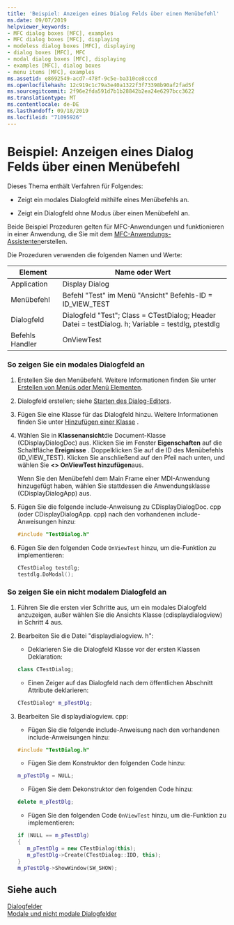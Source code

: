 ```yaml
---
title: 'Beispiel: Anzeigen eines Dialog Felds über einen Menübefehl'
ms.date: 09/07/2019
helpviewer_keywords:
- MFC dialog boxes [MFC], examples
- MFC dialog boxes [MFC], displaying
- modeless dialog boxes [MFC], displaying
- dialog boxes [MFC], MFC
- modal dialog boxes [MFC], displaying
- examples [MFC], dialog boxes
- menu items [MFC], examples
ms.assetid: e8692549-acd7-478f-9c5e-ba310ce8cccd
ms.openlocfilehash: 12c919c1c79a3e40a1322f3f73398b90af2fad5f
ms.sourcegitcommit: 2f96e2fda591d7b1b28842b2ea24e6297bcc3622
ms.translationtype: MT
ms.contentlocale: de-DE
ms.lasthandoff: 09/18/2019
ms.locfileid: "71095926"
---
```

# <a name="example-displaying-a-dialog-box-via-a-menu-command"></a>Beispiel: Anzeigen eines Dialog Felds über einen Menübefehl

Dieses Thema enthält Verfahren für Folgendes:

- Zeigt ein modales Dialogfeld mithilfe eines Menübefehls an.

- Zeigt ein Dialogfeld ohne Modus über einen Menübefehl an.

Beide Beispiel Prozeduren gelten für MFC-Anwendungen und funktionieren in einer Anwendung, die Sie mit dem [MFC-Anwendungs-Assistenten](../mfc/reference/mfc-application-wizard.md)erstellen.

Die Prozeduren verwenden die folgenden Namen und Werte:

|Element|Name oder Wert|
|----------|-------------------|
|Application|Display Dialog|
|Menübefehl|Befehl "Test" im Menü "Ansicht" Befehls-ID = ID_VIEW_TEST|
|Dialogfeld|Dialogfeld "Test"; Class = CTestDialog; Header Datei = testDialog. h; Variable = testdlg, ptestdlg|
|Befehls Handler|OnViewTest|

### <a name="to-display-a-modal-dialog-box"></a>So zeigen Sie ein modales Dialogfeld an

1. Erstellen Sie den Menübefehl. Weitere Informationen finden Sie unter [Erstellen von Menüs oder Menü Elementen](../windows/creating-a-menu.md).

1. Dialogfeld erstellen; siehe [Starten des Dialog-Editors](../windows/creating-a-new-dialog-box.md).

1. Fügen Sie eine Klasse für das Dialogfeld hinzu. Weitere Informationen finden Sie unter [Hinzufügen einer Klasse](../ide/adding-a-class-visual-cpp.md) .

1. Wählen Sie in **Klassenansicht**die Document-Klasse (CDisplayDialogDoc) aus. Klicken Sie im Fenster **Eigenschaften** auf die Schaltfläche **Ereignisse** . Doppelklicken Sie auf die ID des Menübefehls (ID_VIEW_TEST). Klicken Sie anschließend auf den Pfeil nach unten, und wählen Sie  **\<> OnViewTest hinzufügen**aus.

   Wenn Sie den Menübefehl dem Main Frame einer MDI-Anwendung hinzugefügt haben, wählen Sie stattdessen die Anwendungsklasse (CDisplayDialogApp) aus.

1. Fügen Sie die folgende include-Anweisung zu CDisplayDialogDoc. cpp (oder CDisplayDialogApp. cpp) nach den vorhandenen include-Anweisungen hinzu:

   ```cpp
   #include "TestDialog.h"
   ```

1. Fügen Sie den folgenden Code `OnViewTest` hinzu, um die-Funktion zu implementieren:

   ```cpp
   CTestDialog testdlg;
   testdlg.DoModal(); 
   ```

### <a name="to-display-a-modeless-dialog-box"></a>So zeigen Sie ein nicht modalem Dialogfeld an

1. Führen Sie die ersten vier Schritte aus, um ein modales Dialogfeld anzuzeigen, außer wählen Sie die Ansichts Klasse (cdisplaydialogview) in Schritt 4 aus.

1. Bearbeiten Sie die Datei "displaydialogview. h":

   - Deklarieren Sie die Dialogfeld Klasse vor der ersten Klassen Deklaration:

   ```cpp
   class CTestDialog;
   ```

   - Einen Zeiger auf das Dialogfeld nach dem öffentlichen Abschnitt Attribute deklarieren:

   ```cpp
   CTestDialog* m_pTestDlg;
   ```

1. Bearbeiten Sie displaydialogview. cpp:

   - Fügen Sie die folgende include-Anweisung nach den vorhandenen include-Anweisungen hinzu:

   ```cpp
   #include "TestDialog.h"
   ```

   - Fügen Sie dem Konstruktor den folgenden Code hinzu:

   ```cpp
   m_pTestDlg = NULL;
   ```

   - Fügen Sie dem Dekonstruktor den folgenden Code hinzu:

   ```cpp
   delete m_pTestDlg;
   ```

   - Fügen Sie den folgenden Code `OnViewTest` hinzu, um die-Funktion zu implementieren:

   ```cpp
   if (NULL == m_pTestDlg)
   {
      m_pTestDlg = new CTestDialog(this);
      m_pTestDlg->Create(CTestDialog::IDD, this);
   }
   m_pTestDlg->ShowWindow(SW_SHOW);
   ```

## <a name="see-also"></a>Siehe auch

[Dialogfelder](../mfc/dialog-boxes.md)<br/>
[Modale und nicht modale Dialogfelder](../mfc/modal-and-modeless-dialog-boxes.md)
